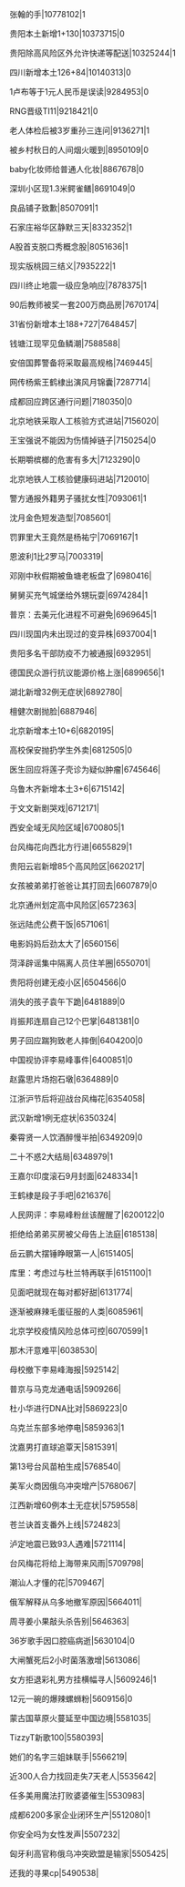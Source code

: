 张翰的手|10778102|1

贵阳本土新增1+130|10373715|0

贵阳除高风险区外允许快递等配送|10325244|1

四川新增本土126+84|10140313|0

1卢布等于1元人民币是误读|9284953|0

RNG晋级TI11|9218421|0

老人体检后被3岁重孙三连问|9136271|1

被乡村秋日的人间烟火暖到|8950109|0

baby化妆师给普通人化妆|8867678|0

深圳小区现1.3米鳄雀鳝|8691049|0

良品铺子致歉|8507091|1

石家庄裕华区静默三天|8332352|1

A股首支脱口秀概念股|8051636|1

现实版桃园三结义|7935222|1

四川终止地震一级应急响应|7878375|1

90后教师被奖一套200万商品房|7670174|

31省份新增本土188+727|7648457|

钱塘江现罕见鱼鳞潮|7588588|

安倍国葬警备将采取最高规格|7469445|

网传杨紫王鹤棣出演风月锦囊|7287714|

成都回应跨区通行问题|7180350|0

北京地铁采取人工核验方式进站|7156020|

王宝强说不能因为伤情掉链子|7150254|0

长期嚼槟榔的危害有多大|7123290|0

北京地铁人工核验健康码进站|7120010|

警方通报外籍男子骚扰女性|7093061|1

沈月金色短发造型|7085601|

罚罪里大王竟然是杨祐宁|7069167|1

恩波利1比2罗马|7003319|

邓刚中秋假期被鱼塘老板盘了|6980416|

舅舅买充气城堡给外甥玩耍|6974284|1

普京：去美元化进程不可避免|6969645|1

四川现国内未出现过的变异株|6937004|1

贵阳多名干部防疫不力被通报|6932951|

德国民众游行抗议能源价格上涨|6899656|1

湖北新增32例无症状|6892780|

檀健次剧抛脸|6887946|

北京新增本土10+6|6820195|

高校保安抛扔学生外卖|6812505|0

医生回应将莲子壳诊为疑似肿瘤|6745646|

乌鲁木齐新增本土3+6|6715142|

于文文新剧哭戏|6712171|

西安全域无风险区域|6700805|1

台风梅花向西北方行进|6655829|1

贵阳云岩新增85个高风险区|6620217|

女孩被弟弟打爸爸让其打回去|6607879|0

北京通州划定高中风险区|6572363|

张远陆虎公费干饭|6571061|

电影妈妈后劲太大了|6560156|

菏泽辟谣集中隔离人员住羊圈|6550701|

贵阳将创建无疫小区|6504566|0

消失的孩子袁午下跪|6481889|0

肖振邦连扇自己12个巴掌|6481381|0

男子回应踹狗致老人摔倒|6404200|0

中国视协评李易峰事件|6400851|0

赵露思片场抱石墩|6364889|0

江浙沪节后将迎战台风梅花|6354058|

武汉新增1例无症状|6350324|

秦霄贤一人饮酒醉慢半拍|6349209|0

二十不惑2大结局|6348979|1

王嘉尔印度滚石9月封面|6248334|1

王鹤棣是段子手吧|6216376|

人民网评：李易峰粉丝该醒醒了|6200122|0

拒绝给弟弟买房被父母告上法庭|6185138|

岳云鹏大摆锤睁眼第一人|6151405|

库里：考虑过与杜兰特再联手|6151100|1

见面吧就现在每对都好甜|6131774|

逐渐被麻辣毛蛋征服的人类|6085961|

北京学校疫情风险总体可控|6070599|1

那木汗意难平|6038530|

母校撤下李易峰海报|5925142|

普京与马克龙通电话|5909266|

杜小华进行DNA比对|5869223|0

乌克兰东部多地停电|5859363|1

沈嘉男打直球追覃天|5815391|

第13号台风苗柏生成|5768540|

美军火商因俄乌冲突增产|5768067|

江西新增60例本土无症状|5759558|

苍兰诀首支番外上线|5724823|

泸定地震已致93人遇难|5721114|

台风梅花将给上海带来风雨|5709798|

潮汕人才懂的花|5709467|

俄军解释从乌多地撤军原因|5664011|

周寻姜小果敲头杀告别|5646363|

36岁歌手因口腔癌病逝|5630104|0

大闸蟹死后2小时菌落激增|5613086|

女方拒退彩礼男方挂横幅寻人|5609246|1

12元一碗的爆辣螺蛳粉|5609156|0

蒙古国草原火蔓延至中国边境|5581035|

TizzyT新歌100|5580393|

她们的名字三姐妹联手|5566219|

近300人合力找回走失7天老人|5535642|

任多美用魔法打败婆婆催生|5530983|

成都6200多家企业闭环生产|5512080|1

你安全吗为女性发声|5507232|

匈牙利高官称俄乌冲突欧盟是输家|5505425|

还我的寻果cp|5490538|

